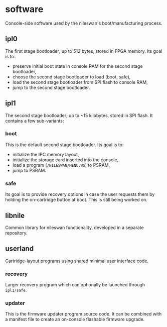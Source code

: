 # software

Console-side software used by the nileswan's boot/manufacturing process.

## ipl0

The first stage bootloader; up to 512 bytes, stored in FPGA memory. Its goal is to:

- preserve initial boot state in console RAM for the second stage bootloader,
- choose the second stage bootloader to load (boot, safe),
- load the second stage bootloader from SPI flash to console RAM,
- jump to the second stage bootloader.

## ipl1

The second stage bootloader; up to ~15 kilobytes, stored in SPI flash. It contains
a few sub-variants:

### boot

This is the default second stage bootloader. Its goal is to:

- initialize the IPC memory layout,
- initialize the storage card inserted into the console,
- load a program (`/NILESWAN/MENU.WS`) to PSRAM,
- jump to PSRAM.

### safe

Its goal is to provide recovery options in case the user requests them by holding
the on-cartridge button at boot. This is still being worked on.

## libnile

Common library for nileswan functionality, developed in a separate repository.

## userland

Cartridge-layout programs using shared minimal user interface code.

### recovery

Larger recovery program which can optionally be launched through `ipl1/safe`.

### updater

This is the firmware updater program source code. It can be combined with a
manifest file to create an on-console flashable firmware upgrade.
